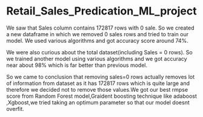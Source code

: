 # Retail_Sales_Predication_ML_project
We saw that Sales column contains 172817 rows with 0 sale. So we created a new dataframe in which we removed 0 sales rows and tried to train our model. We used various algorithms and got accuracy score around 74%.

We were also curious about the total dataset(including Sales = 0 rows). So we trained another model using various algorithms and we got accuracy near about 98% which is far better than previous model.

So we came to conclusion that removing sales=0 rows actually removes lot of information from dataset as it has 172817 rows which is quite large and therefore we decided not to remove those values.We got our best rmpse score from Random Forest model,Graident boosting technique like adaboost ,Xgboost,we tried taking an optimum parameter so that our model doesnt overfit.
